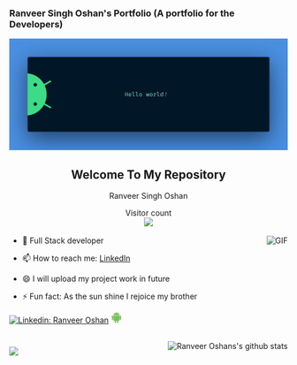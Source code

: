 ### Ranveer Singh Oshan's Portfolio (A portfolio for the Developers)

<p align="center">
 
 
 <img src="https://github.com/SanjoyPator1/SanjoyPator1/blob/master/banner.png?raw=true" alt="Hello world">

 
 <h2 align="center">Welcome To My Repository</h2>
 <p align="center"> Ranveer Singh Oshan </p>
</p>

<p align="center"> 
  Visitor count<br>
  <img src="https://profile-counter.glitch.me/Ranveer-Oshan/count.svg" />
</p>

<img align="right" alt="GIF" src="https://media.giphy.com/media/836HiJc7pgzy8iNXCn/giphy.gif" />

- 🌱 Full Stack developer
- 📫 How to reach me:
[LinkedIn](https://www.linkedin.com/in/ranveer-singh-156a70152/)


- 😄 I will upload my project work in future
- ⚡ Fun fact: As the sun shine I rejoice my brother

[![Linkedin: Ranveer Oshan](https://img.shields.io/badge/-Ranveer_oshan-blue?style=flat-square&logo=Linkedin&logoColor=white&link=https://www.linkedin.com/in/ranveer-singh-156a70152/)](https://www.linkedin.com/in/ranveer-singh-156a70152/)  <code><img height="20" src="https://raw.githubusercontent.com/github/explore/80688e429a7d4ef2fca1e82350fe8e3517d3494d/topics/android/android.png"></code>

<p align="center">
 
 <h2>     </h2>

</p>

 <img style="padding-top:10px;" align="left" src="https://github-readme-stats.vercel.app/api/top-langs/?username=Ranveer-Oshan&theme=dark&hide_langs_below=1"  />



<a href="https://github.com/Ranveer-Oshan">
 <img style=”padding-top:30px;” align="right" src="https://github-readme-stats.vercel.app/api?username=Ranveer-Oshan&show_icons=true&theme=dracula&line_height=27" alt="Ranveer Oshans's github stats"/>
</a>

